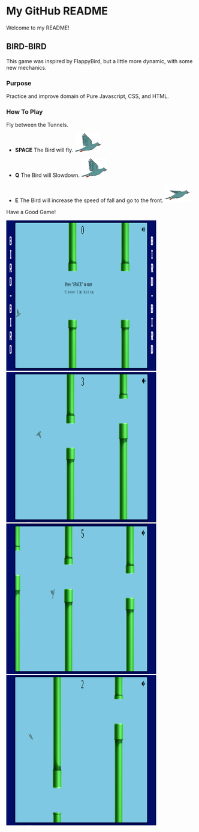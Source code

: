 # My GitHub README

Welcome to my README!

## BIRD-BIRD

This game was inspired by FlappyBird, but a little more dynamic, with some new mechanics.

### Purpose

Practice and improve domain of Pure Javascript, CSS, and HTML.

### How To Play

Fly between the Tunnels.

-  **SPACE**
    The Bird will fly.
    <img src="./imgs/normal-bird.png" alt="Normal Bird" width="70" height="50">

- **Q** 
    The Bird will Slowdown.
    <img src="./imgs/normal-bird.png" alt="Slowdown Bird" width="70" height="50"> <!-- Adjust width and height as needed -->

- **E** 
    The Bird will increase the speed of fall and go to the front.
    <img src="./imgs/downing-bird.png" alt="Downing Bird" width="70" height="50"> <!-- Adjust width and height as needed -->

Have a Good Game!

<!-- Adjust width and height for gameplay images as needed -->
<img src="./imgs/gameplay-start.png" alt="Gameplay Start" width="400" height="400">
<img src="./imgs/gameplay-closed-bird.png" alt="Closed Bird" width="400" height="400">
<img src="./imgs/gameplay-slowdown-bird.png" alt="Slowdown Bird Gameplay" width="400" height="400">
<img src="./imgs/gameplay-diving-bird.png" alt="Diving Bird Gameplay" width="400" height="400">
